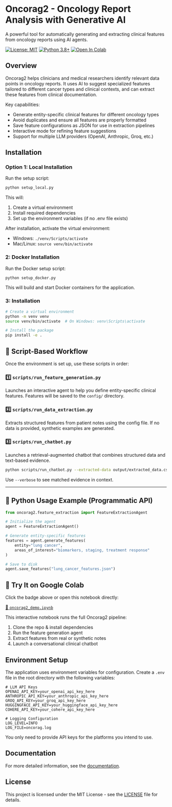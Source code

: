 # Oncorag2 - Oncology Report Analysis with Generative AI

A powerful tool for automatically generating and extracting clinical features from oncology reports using AI agents.

[![License: MIT](https://img.shields.io/badge/License-MIT-yellow.svg)](https://opensource.org/licenses/MIT)
[![Python 3.8+](https://img.shields.io/badge/python-3.8+-blue.svg)](https://www.python.org/downloads/)
[![Open In Colab](https://colab.research.google.com/assets/colab-badge.svg)](https://colab.research.google.com/github/pgsalome/oncorag/blob/main/notebooks/oncorag2_demo.ipynb)

## Overview

Oncorag2 helps clinicians and medical researchers identify relevant data points in oncology reports. It uses AI to suggest specialized features tailored to different cancer types and clinical contexts, and can extract these features from clinical documentation.

Key capabilities:
- Generate entity-specific clinical features for different oncology types
- Avoid duplicates and ensure all features are properly formatted
- Save feature configurations as JSON for use in extraction pipelines
- Interactive mode for refining feature suggestions
- Support for multiple LLM providers (OpenAI, Anthropic, Groq, etc.)

## Installation

### Option 1: Local Installation

Run the setup script:

```bash
python setup_local.py
```

This will:
1. Create a virtual environment
2. Install required dependencies
3. Set up the environment variables (if no .env file exists)

After installation, activate the virtual environment:
- Windows: `./venv/Scripts/activate`
- Mac/Linux: `source venv/bin/activate`

### 2: Docker Installation

Run the Docker setup script:

```bash
python setup_docker.py
```

This will build and start Docker containers for the application.

### 3: Installation

```bash
# Create a virtual environment
python -m venv venv
source venv/bin/activate  # On Windows: venv\Scripts\activate

# Install the package
pip install -e .
```

## 🔧 Script-Based Workflow

Once the environment is set up, use these scripts in order:

### 1️⃣ `scripts/run_feature_generation.py`
Launches an interactive agent to help you define entity-specific clinical features. Features will be saved to the `config/` directory.

### 2️⃣ `scripts/run_data_extraction.py`
Extracts structured features from patient notes using the config file. If no data is provided, synthetic examples are generated.

### 3️⃣ `scripts/run_chatbot.py`
Launches a retrieval-augmented chatbot that combines structured data and text-based evidence.

```bash
python scripts/run_chatbot.py --extracted-data output/extracted_data.csv
```

Use `--verbose` to see matched evidence in context.

---

## 🧪 Python Usage Example (Programmatic API)

```python
from oncorag2.feature_extraction import FeatureExtractionAgent

# Initialize the agent
agent = FeatureExtractionAgent()

# Generate entity-specific features
features = agent.generate_features(
    entity="lung cancer",
    areas_of_interest="biomarkers, staging, treatment response"
)

# Save to disk
agent.save_features("lung_cancer_features.json")
```

## 🧠 Try It on Google Colab

Click the badge above or open this notebook directly:

[📓 `oncorag2_demo.ipynb`](https://colab.research.google.com/github/pgsalome/oncorag/blob/main/notebooks/oncorag2_demo.ipynb)

This interactive notebook runs the full Oncorag2 pipeline:
1. Clone the repo & install dependencies
2. Run the feature generation agent
3. Extract features from real or synthetic notes
4. Launch a conversational clinical chatbot

## Environment Setup

The application uses environment variables for configuration. Create a `.env` file in the root directory with the following variables:

```
# LLM API Keys
OPENAI_API_KEY=your_openai_api_key_here
ANTHROPIC_API_KEY=your_anthropic_api_key_here
GROQ_API_KEY=your_groq_api_key_here
HUGGINGFACE_API_KEY=your_huggingface_api_key_here
COHERE_API_KEY=your_cohere_api_key_here

# Logging Configuration
LOG_LEVEL=INFO
LOG_FILE=oncorag.log
```

You only need to provide API keys for the platforms you intend to use.


## Documentation

For more detailed information, see the [documentation](docs/usage.md).

## License

This project is licensed under the MIT License - see the [LICENSE](LICENSE) file for details.